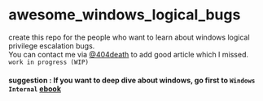 # awesome_windows_logical_bugs
create this repo for the people who want to learn about windows logical privilege escalation bugs. <br>
You can contact me via [@404death](https://twitter.com/404death) to add good article which I missed. <br> 
`work in progress (WIP)`
<br>
#### suggestion : If you want to deep dive about windows, go first to `Windows Internal` [ebook](https://www.microsoftpressstore.com/store/windows-internals-part-1-system-architecture-processes-9780735684188)
